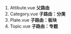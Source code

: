 1. Attibute.vue       **父路由**
2. Category.vue       **子路由：分类**
3. Plate.vue          **子路由：板块**
4. Topic.vue          **子路由：专题**
